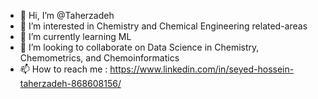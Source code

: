 - 👋 Hi, I’m @Taherzadeh
- 👀 I’m interested in Chemistry and Chemical Engineering related-areas
- 🌱 I’m currently learning ML
- 💞️ I’m looking to collaborate on Data Science in Chemistry, Chemometrics, and Chemoinformatics
- 📫 How to reach me : https://www.linkedin.com/in/seyed-hossein-taherzadeh-868608156/

<!---
Taherzad/Taherzad is a ✨ special ✨ repository because its `README.md` (this file) appears on your GitHub profile.
You can click the Preview link to take a look at your changes.
--->
